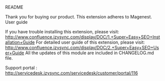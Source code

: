 README

Thank you for buying our product. This extension adheres to Magenest.
User guide

If you have trouble installing this extension, please visit: http://www.confluence.izysync.com/display/DOC/1.+Super+Easy+SEO+Installation+Guide
For detailed user guide of this extension, please visit: http://www.confluence.izysync.com/display/DOC/2.+Super+Easy+SEO+User+Guide
All the updates of this module are included in CHANGELOG.md file.

Support portal : http://servicedesk.izysync.com/servicedesk/customer/portal/116